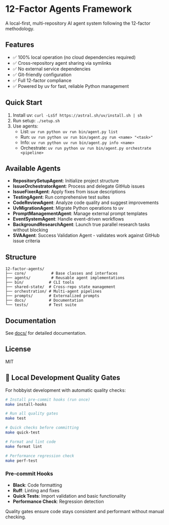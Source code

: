 # 12-Factor Agents Framework

A local-first, multi-repository AI agent system following the 12-factor methodology.

## Features
- ✅ 100% local operation (no cloud dependencies required)
- ✅ Cross-repository agent sharing via symlinks
- ✅ No external service dependencies
- ✅ Git-friendly configuration
- ✅ Full 12-factor compliance
- ✅ Powered by uv for fast, reliable Python management

## Quick Start

1. Install uv: `curl -LsSf https://astral.sh/uv/install.sh | sh`
2. Run setup: `./setup.sh`
3. Use agents:
   - List: `uv run python uv run bin/agent.py list`
   - Run: `uv run python uv run bin/agent.py run <name> "<task>"`
   - Info: `uv run python uv run bin/agent.py info <name>`
   - Orchestrate: `uv run python uv run bin/agent.py orchestrate <pipeline>`

## Available Agents

- **RepositorySetupAgent**: Initialize project structure
- **IssueOrchestratorAgent**: Process and delegate GitHub issues
- **IssueFixerAgent**: Apply fixes from issue descriptions
- **TestingAgent**: Run comprehensive test suites
- **CodeReviewAgent**: Analyze code quality and suggest improvements
- **UvMigrationAgent**: Migrate Python operations to uv
- **PromptManagementAgent**: Manage external prompt templates
- **EventSystemAgent**: Handle event-driven workflows
- **BackgroundResearchAgent**: Launch true parallel research tasks without blocking
- **SVAAgent**: Success Validation Agent - validates work against GitHub issue criteria

## Structure

```
12-factor-agents/
├── core/           # Base classes and interfaces
├── agents/         # Reusable agent implementations
├── bin/           # CLI tools
├── shared-state/  # Cross-repo state management
├── orchestration/ # Multi-agent pipelines
├── prompts/       # Externalized prompts
├── docs/          # Documentation
└── tests/         # Test suite
```

## Documentation

See [docs/](docs/) for detailed documentation.

## License

MIT


## 🔧 Local Development Quality Gates

For hobbyist development with automatic quality checks:

```bash
# Install pre-commit hooks (run once)
make install-hooks

# Run all quality gates
make test

# Quick checks before committing  
make quick-test

# Format and lint code
make format lint

# Performance regression check
make perf-test
```

### Pre-commit Hooks
- **Black**: Code formatting
- **Ruff**: Linting and fixes
- **Quick Tests**: Import validation and basic functionality
- **Performance Check**: Regression detection

Quality gates ensure code stays consistent and performant without manual checking.
